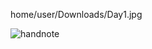 
home/user/Downloads/Day1.jpg



![handnote](https://drive.google.com/file/d/14-ULwxp4Tego7MoNRiRiPquc9OznULmu/view?usp=sharing)